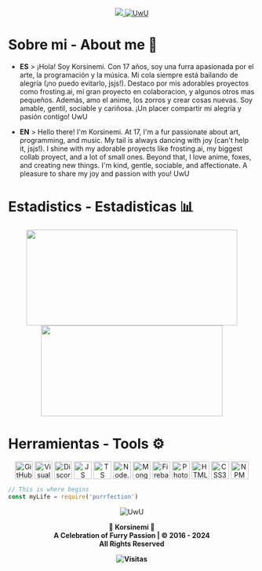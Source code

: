 <p align="center">
<a href="https://furrycality.pw" title="My fluff web (Spanish)">
    <img src="https://raw.githubusercontent.com/Furrycality/Furrycality/main/img/FC_Banner_Type2.png">
    </a>
<a href="https://furrycality.pw"><img src="https://readme-typing-svg.herokuapp.com?font=Nova+Square&size=40&duration=6000&pause=9000&color=6E37FF&center=true&vCenter=true&random=true&width=700&height=60&lines=Korsinemi%2C+the+next+generation+furry" alt="UwU" /></a>
</p>


# Sobre mi - About me 🦊
- **ES** > 
¡Hola! Soy Korsinemi. Con 17 años, soy una furra apasionada por el arte, la programación y la música. Mi cola siempre está bailando de alegría (¡no puedo evitarlo, jsjs!). Destaco por mis adorables proyectos como frosting.ai, mi gran proyecto en colaboracion, y algunos otros mas pequeños. Además, amo el anime, los zorros y crear cosas nuevas. Soy amable, gentil, sociable y cariñosa. ¡Un placer compartir mi alegría y pasión contigo! UwU

- **EN** > 
Hello there! I'm Korsinemi. At 17, I'm a fur passionate about art, programming, and music. My tail is always dancing with joy (can't help it, jsjs!). I shine with my adorable proyects like frosting.ai, my biggest collab proyect, and a lot of small ones. Beyond that, I love anime, foxes, and creating new things. I'm kind, gentle, sociable, and affectionate. A pleasure to share my joy and passion with you! UwU

<!--
- 📣 Mis proyectos: 
   > [UGCatcher](https://github.com/Furrycality/UGCatcher) - Obten UGCs gratis facilmente (English/Spanish)
   > [node-furapi] Obten furros facilmente usando NodeJS  (https://www.npmjs.com/package/node-furapi) <br />
   > [node-kawapi] Obten anime facilmente usando NodeJS  (https://www.npmjs.com/package/node-kawapi) <br />
   > [Zabami](https://github.com/KitsuneCode/ZabamiBot) - **Mi bot de discord furry basado en mi fursona** <br />
   > [Osakana](https://github.com/KitsuneCode/Osakana) - **Mi bot de discord furry basado en mi fursona** <br />
   > [Wikicord] - **Un paquete de busqueda en Wikipedia** # En desarrollo <br />
   > [Histoday] - **Obten eventos de la historia que ocurrieron hoy u otro dia** # En desarrollo <br />
   > [keepAlive] - **Manten a tu bot activo 24/7** # En desarrollo

- ⚡ Dato extra: Creo bots por encargo para tu servidor y tambien configuro, contactame UwU
    > Discord: Furrycality#1234 <br />
    > Solo te pido que me dejes añadir mi bot, y es gratis jsjs
-->

# Estadistics - Estadisticas 📊
<p align="center">
    <a style="text-decoration: none;" href="https://korsinemi.is-a.dev">
        <img width=430 height=195 align="center" src="https://github-readme-stats.vercel.app/api?username=Korsinemi&theme=kacho_ga&show_icons=true&bg_color=0D1117&hide_border=true&locale=es&custom_title=Mis%20estadisticas%20UwU" />
    </a>
    <a href="https://korsinemi.is-a.dev">
        <img width=370 height=185 align="center" src="https://github-readme-stats.vercel.app/api/top-langs/?username=Korsinemi&theme=kacho_ga&layout=compact&bg_color=0D1117&hide_border=true&custom_title=Mis%20lenguajes%20UwU" />
    </a>
</p>

# Herramientas - Tools ⚙
<p align="center">
    <a href="https://github.com"><img align="center" alt="GitHub" width="36px" src="https://cdn-icons-png.flaticon.com/512/25/25231.png" /></a>
    <a href="https://code.visualstudio.com"><img align="center" alt="Visual Studio Code" width="36px" src="https://i.imgur.com/LwSdAlE.png" /></a>
    <a href="https://discord.js.org"><img align="center" alt="Discord.js" width="36px" src="https://i.imgur.com/SI1DZf3.png" /></a>
    <a href="https://www.javascript.com"><img align="center" alt="JS" width="36px" src="https://i.imgur.com/3u1wzwE.png" /></a>
    <a href="https://www.typescriptlang.org"><img align="center" alt="TS" width="36px" src="https://i.imgur.com/vSgFULR.png" /></a>
    <a href="https://nodejs.org"><img align="center" alt="Node.js" width="36px" src="https://cdn.iconscout.com/icon/free/png-512/node-js-1-1174935.png" /></a>
    <a href="https://www.mongodb.com"><img align="center" alt="MongoDB" width="36px" src="https://lesliezarate.github.io/Portafolio/static/iconos/mongo.png" /></a>
    <a href="https://firebase.google.com"><img align="center" alt="Firebase" width="36px" src="https://i.imgur.com/1RVXvxS.png" /></a>
    <img align="center" alt="Photoshop" width="36px" src="https://upload.wikimedia.org/wikipedia/commons/thumb/a/af/Adobe_Photoshop_CC_icon.svg/2101px-Adobe_Photoshop_CC_icon.svg.png" />
    <img align="center" alt="HTML5" width="36px" src="https://cdn-icons-png.flaticon.com/512/226/226269.png" />
    <img align="center" alt="CSS3" width="36px" src="https://raw.githubusercontent.com/KitsuneCode/KitsuneCode/main/img/pngwing.com.png" />
    <a href="https://www.npmjs.com"><img align="center" alt="NPM" width="36px" src="https://seekicon.com/free-icon-download/npm_5.svg" /></a>
</p>

```js
// This is where begins
const myLife = require('purrfection')
```
        
<p align='center'>
  <img src="https://c.tenor.com/eM2nWbeTcrgAAAAj/furry-dance.gif" alt="UwU"/>
</p>

<p align="center">
    <b>
    💜 Korsinemi 💜<br/>
 A Celebration of Furry Passion | © 2016 - 2024<br/>
                 All Rights Reserved

</p>

<p align='center'>
  <img src="https://hits.dwyl.com/furrycality/furrycality.svg?style=flat-square" alt="Visitas"/>
</p>
        
<!--
**KitsuneCode/KitsuneCode** is a ✨ _special_ ✨ repository because its `README.md` (this file) appears on your GitHub profile.

Here are some ideas to get you started:

- 🔭 I’m currently working on ...
- 🌱 I’m currently learning ...
- 👯 I’m looking to collaborate on ...
- 🤔 I’m looking for help with ...
- 💬 Ask me about ...
- 📫 How to reach me: ...
- 😄 Pronouns: ...
- ⚡ Fun fact: ...
-->
